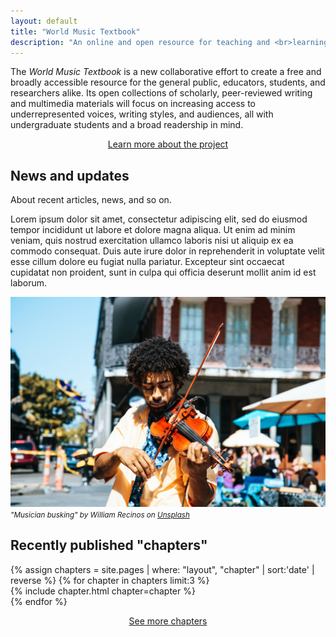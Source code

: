 ```yaml
---
layout: default
title: "World Music Textbook"
description: "An online and open resource for teaching and <br>learning ethnomusicology and musicology"
---
```

The *World Music Textbook* is a new collaborative effort to create a free and broadly accessible resource for the general public, educators, students, and researchers alike. Its open collections of scholarly, peer-reviewed writing and multimedia materials will focus on increasing access to underrepresented voices, writing styles, and audiences, all with undergraduate students and a broad readership in mind.

<center>
  <a href="{{ site.baseurl }}/about/" class="btn">Learn more about the project</a>
</center>

## News and updates

About recent articles, news, and so on.

Lorem ipsum dolor sit amet, consectetur adipiscing elit, sed do eiusmod tempor incididunt ut labore et dolore magna aliqua. Ut enim ad minim veniam, quis nostrud exercitation ullamco laboris nisi ut aliquip ex ea commodo consequat. Duis aute irure dolor in reprehenderit in voluptate velit esse cillum dolore eu fugiat nulla pariatur. Excepteur sint occaecat cupidatat non proident, sunt in culpa qui officia deserunt mollit anim id est laborum.

!["Musician busking"](assets/images/william-recinos-nola-violin-unsplash.jpg)
<small>*"Musician busking" by William Recinos on [Unsplash](https://unsplash.com/@iwillbmm)*</small>

## Recently published "chapters"

<div id = "itemList">
    {% assign chapters = site.pages | where: "layout", "chapter" | sort:'date' | reverse %}
    {% for chapter in chapters limit:3 %}
      <div class = "item">
        {% include chapter.html chapter=chapter %}
      </div>
    {% endfor %}
</div>

<p>
<center>
  <a href="chapters/" class="btn">See more chapters</a>
</center>
</p>
